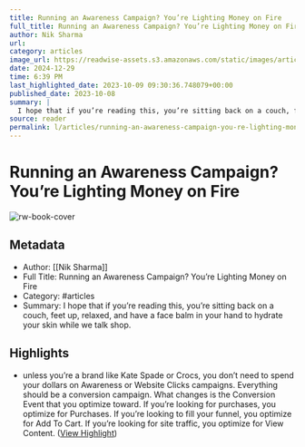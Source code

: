 ```yaml
---
title: Running an Awareness Campaign? You’re Lighting Money on Fire
full_title: Running an Awareness Campaign? You’re Lighting Money on Fire
author: Nik Sharma
url: 
category: articles
image_url: https://readwise-assets.s3.amazonaws.com/static/images/article4.6bc1851654a0.png
date: 2024-12-29
time: 6:39 PM
last_highlighted_date: 2023-10-09 09:30:36.748079+00:00
published_date: 2023-10-08
summary: |
  I hope that if you’re reading this, you’re sitting back on a couch, feet up, relaxed, and have a face balm in your hand to hydrate your skin while we talk shop.
source: reader
permalink: l/articles/running-an-awareness-campaign-you-re-lighting-money-on-fire
---
```

# Running an Awareness Campaign? You’re Lighting Money on Fire

![rw-book-cover](https://readwise-assets.s3.amazonaws.com/static/images/article4.6bc1851654a0.png)

## Metadata
- Author: [[Nik Sharma]]
- Full Title: Running an Awareness Campaign? You’re Lighting Money on Fire
- Category: #articles
- Summary: I hope that if you’re reading this, you’re sitting back on a couch, feet up, relaxed, and have a face balm in your hand to hydrate your skin while we talk shop.

## Highlights
- unless you’re a brand like Kate Spade or Crocs, you don’t need to spend your dollars on Awareness or Website Clicks campaigns. Everything should be a conversion campaign. What changes is the Conversion Event that you optimize toward. If you’re looking for purchases, you optimize for Purchases. If you’re looking to fill your funnel, you optimize for Add To Cart. If you’re looking for site traffic, you optimize for View Content. ([View Highlight](https://read.readwise.io/read/01hc9wcb0qvfb6zfc0rhwy89w4))


